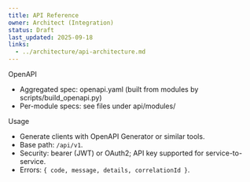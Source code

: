 ```yaml
---
title: API Reference
owner: Architect (Integration)
status: Draft
last_updated: 2025-09-18
links:
  - ../architecture/api-architecture.md
---
```


OpenAPI

- Aggregated spec: openapi.yaml (built from modules by scripts/build_openapi.py)
- Per-module specs: see files under api/modules/

Usage

- Generate clients with OpenAPI Generator or similar tools.
- Base path: `/api/v1`.
- Security: bearer (JWT) or OAuth2; API key supported for service-to-service.
- Errors: `{ code, message, details, correlationId }`.
